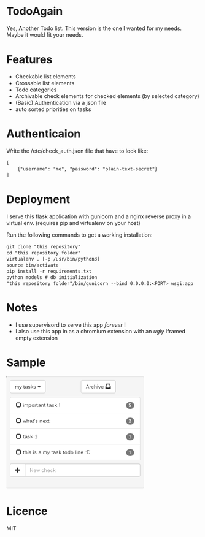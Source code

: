 TodoAgain
=========

Yes, Another Todo list. This version is the one I wanted for my needs. Maybe it would fit your needs.

Features
========

* Checkable list elements
* Crossable list elements
* Todo categories
* Archivable check elements for checked elements (by selected category)
* (Basic) Authentication via a json file
* auto sorted priorities on tasks

Authenticaion
=============

Write the /etc/check_auth.json file that have to look like:

	[
		{"username": "me", "password": "plain-text-secret"}
	]

Deployment
==========

I serve this flask application with gunicorn and a nginx reverse proxy in a virtual env. (requires pip and virtualenv on your host)

Run the following commands to get a working installation:

	git clone "this repository"
	cd "this repository folder"
	virtualenv . [-p /usr/bin/python3]
	source bin/activate
	pip install -r requirements.txt
	python models # db initialization
	"this repository folder"/bin/gunicorn --bind 0.0.0.0:<PORT> wsgi:app

Notes
=====

* I use supervisord to serve this app *forever* !
* I also use this app in as a chromium extension with an *ugly* Iframed empty extension


Sample
======

![Todo Again](/sample.png)

Licence
=======

MIT
